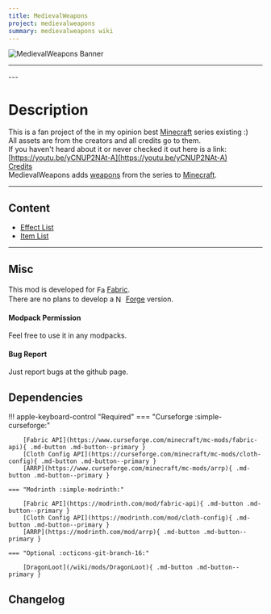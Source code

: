 ```yaml
---
title: MedievalWeapons
project: medievalweapons
summary: medievalweapons wiki
---
```

<script src="/wiki/javascripts/data.js"></script>
<script src="/wiki/javascripts/sidebar.js" id="medievalweapons"></script>

![MedievalWeapons Banner](/wiki/assets/general/banner/medievalweaponsbanner.png)

---
<div id="showcase-gallery" modid="medievalweapons" image_1="medievalweapons_image_1" image_2="medievalweapons_image_2" image_3="medievalweapons_image_3" image_4="medievalweapons_image_4"></div>
<script src="/wiki/javascripts/showcase.js"></script>
---

# Description
This is a fan project of the in my opinion best [Minecraft](https://www.minecraft.net/en-us) series existing :)  
All assets are from the creators and all credits go to them.  
If you haven't heard about it or never checked it out here is a link:  
[https://youtu.be/yCNUP2NAt-A](https://youtu.be/yCNUP2NAt-A)  
[Credits](https://www.youtube.com/watch?v=Uc7YMW3AKpg&t=1152s)  
MedievalWeapons adds [weapons](https://minecraft.wiki/w/Weapon) from the series to [Minecraft](https://www.minecraft.net/en-us).


---
## Content
- [Effect List](/wiki/mods/medievalweapons/Effect/#list-of-effects)
- [Item List](/wiki/mods/medievalweapons/Items/#list-of-items)

---
## Misc
This mod is developed for <img src="https://fabricmc.net/assets/logo.png" alt="Fabric" width="16" height="16" style="position: relative; top: 3px;"> [Fabric](https://fabricmc.net/).  
There are no plans to develop a <img src="https://neoforged.net/img/authors/neoforged.png" alt="NeoForged" width="16" height="16" style="position: relative; top: 3px;"> [Forge](https://neoforged.net/) version.  

#### Modpack Permission
Feel free to use it in any modpacks.  

#### Bug Report
Just report bugs at the github page.  

## Dependencies

!!! apple-keyboard-control "Required"
    === "Curseforge :simple-curseforge:"

        [Fabric API](https://www.curseforge.com/minecraft/mc-mods/fabric-api){ .md-button .md-button--primary }
        [Cloth Config API](https://curseforge.com/minecraft/mc-mods/cloth-config){ .md-button .md-button--primary }
        [ARRP](https://www.curseforge.com/minecraft/mc-mods/arrp){ .md-button .md-button--primary }

    === "Modrinth :simple-modrinth:"

        [Fabric API](https://modrinth.com/mod/fabric-api){ .md-button .md-button--primary }
        [Cloth Config API](https://modrinth.com/mod/cloth-config){ .md-button .md-button--primary }
        [ARRP](https://modrinth.com/mod/arrp){ .md-button .md-button--primary }
    
    === "Optional :octicons-git-branch-16:"

        [DragonLoot](/wiki/mods/DragonLoot){ .md-button .md-button--primary }

## Changelog
<script src="https://cdn.jsdelivr.net/npm/marked/marked.min.js"></script>
<div id="log" modid="medievalweapons"></div>

